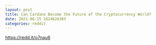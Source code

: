 ```yaml
--- 
layout: post 
title: Can Cardano Become the Future of the Cryptocurrency World? 
date: 2021-06-25 1624626303 
categories: reddit 
--- 
```

https://redd.it/o7nau6
